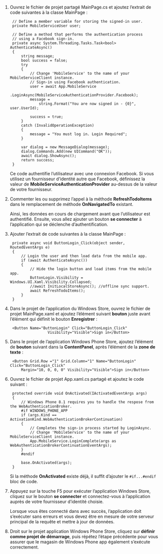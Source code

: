 
1. Ouvrez le fichier de projet partagé MainPage.cs et ajoutez l’extrait de code suivantes à la classe MainPage :
    
        // Define a member variable for storing the signed-in user. 
        private MobileServiceUser user;

        // Define a method that performs the authentication process
        // using a Facebook sign-in. 
        private async System.Threading.Tasks.Task<bool> AuthenticateAsync()
        {
            string message;
            bool success = false;
            try
            {
                // Change 'MobileService' to the name of your MobileServiceClient instance.
                // Sign-in using Facebook authentication.
                user = await App.MobileService
                    .LoginAsync(MobileServiceAuthenticationProvider.Facebook);
                message =
                    string.Format("You are now signed in - {0}", user.UserId);

                success = true;
            }
            catch (InvalidOperationException)
            {
                message = "You must log in. Login Required";
            }

            var dialog = new MessageDialog(message);
            dialog.Commands.Add(new UICommand("OK"));
            await dialog.ShowAsync();
            return success;
        }

    Ce code authentifie l’utilisateur avec une connexion Facebook. Si vous utilisez un fournisseur d’identité autre que Facebook, définissez la valeur de **MobileServiceAuthenticationProvider** au-dessus de la valeur de votre fournisseur.

3. Commenter les ou supprimez l’appel à la méthode **RefreshTodoItems** dans le remplacement de méthode **OnNavigatedTo** existant.

    Ainsi, les données en cours de chargement avant que l’utilisateur est authentifié. Ensuite, vous allez ajouter un bouton **se connecter** à l’application qui se déclenche d’authentification.

4. Ajouter l’extrait de code suivantes à la classe MainPage :

        private async void ButtonLogin_Click(object sender, RoutedEventArgs e)
        {
            // Login the user and then load data from the mobile app.
            if (await AuthenticateAsync())
            {
                // Hide the login button and load items from the mobile app.
                ButtonLogin.Visibility = Windows.UI.Xaml.Visibility.Collapsed;
                //await InitLocalStoreAsync(); //offline sync support.
                await RefreshTodoItems();
            }
        }
        
5. Dans le projet de l’application du Windows Store, ouvrez le fichier de projet MainPage.xaml et ajoutez l’élément suivant **bouton** juste avant l’élément qui définit le bouton **Enregistrer** :

        <Button Name="ButtonLogin" Click="ButtonLogin_Click" 
                        Visibility="Visible">Sign in</Button>

6. Dans le projet de l’application Windows Phone Store, ajoutez l’élément de **bouton** suivant dans la **ContentPanel**, après l’élément de la **zone de texte** :

        <Button Grid.Row ="1" Grid.Column="1" Name="ButtonLogin" Click="ButtonLogin_Click" 
            Margin="10, 0, 0, 0" Visibility="Visible">Sign in</Button>

8. Ouvrez le fichier de projet App.xaml.cs partagé et ajoutez le code suivant :

        protected override void OnActivated(IActivatedEventArgs args)
        {
            // Windows Phone 8.1 requires you to handle the respose from the WebAuthenticationBroker.
            #if WINDOWS_PHONE_APP
            if (args.Kind == ActivationKind.WebAuthenticationBrokerContinuation)
            {
                // Completes the sign-in process started by LoginAsync.
                // Change 'MobileService' to the name of your MobileServiceClient instance. 
                App.MobileService.LoginComplete(args as WebAuthenticationBrokerContinuationEventArgs);
            }
            #endif

            base.OnActivated(args);
        }

    Si la méthode **OnActivated** existe déjà, il suffit d’ajouter le `#if...#endif` bloc de code.

9. Appuyez sur la touche F5 pour exécuter l’application Windows Store, cliquez sur le bouton **se connecter** et connectez-vous à l’application auprès de votre fournisseur d’identité choisie. 

    Lorsque vous êtes connecté dans avec succès, l’application doit s’exécuter sans erreurs et vous devez être en mesure de votre serveur principal de la requête et mettre à jour de données.

10. Droit sur le projet application Windows Phone Store, cliquez sur **définir comme projet de démarrage**, puis répétez l’étape précédente pour vous assurer que le magasin de Windows Phone app également s’exécute correctement.  

 